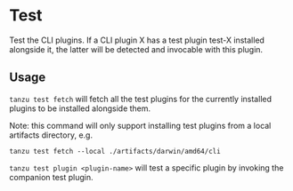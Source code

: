 # Test

Test the CLI plugins. If a CLI plugin X has a test plugin test-X installed
alongside it, the latter will be detected and invocable with this plugin.

## Usage

`tanzu test fetch` will fetch all the test plugins for the currently installed
plugins to be installed alongside them.

Note: this command will only support installing test plugins from a local
artifacts directory, e.g.

`tanzu test fetch --local ./artifacts/darwin/amd64/cli`

`tanzu test plugin <plugin-name>` will test a specific plugin by invoking the
companion test plugin.
